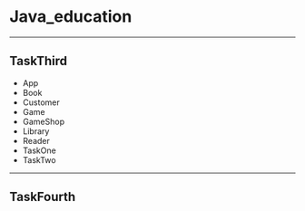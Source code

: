 # Java_education
---



## TaskThird

- App
- Book
-  Customer
- Game
- GameShop
- Library
- Reader
- TaskOne
- TaskTwo
---

## TaskFourth



